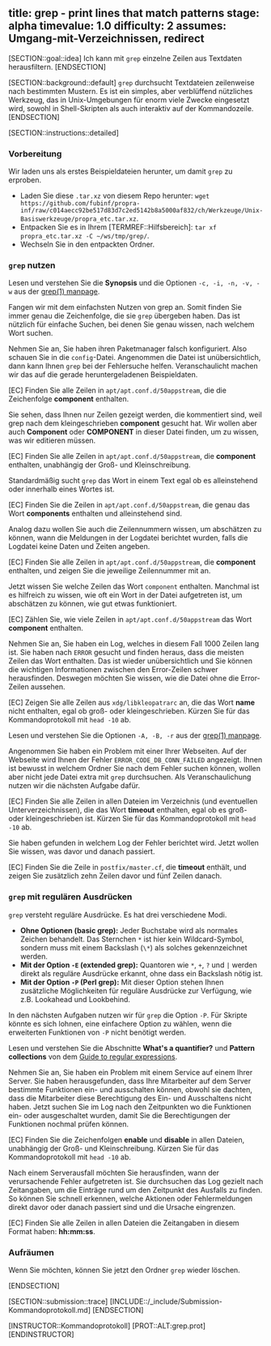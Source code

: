 title: grep - print lines that match patterns
stage: alpha
timevalue: 1.0
difficulty: 2
assumes: Umgang-mit-Verzeichnissen, redirect
---

[SECTION::goal::idea]
Ich kann mit `grep` einzelne Zeilen aus Textdaten herausfiltern.
[ENDSECTION]

[SECTION::background::default]
`grep` durchsucht Textdateien zeilenweise nach bestimmten Mustern. 
Es ist ein simples, aber verblüffend nützliches Werkzeug, das in Unix-Umgebungen für
enorm viele Zwecke eingesetzt wird, sowohl in Shell-Skripten als auch interaktiv auf der Kommandozeile.
[ENDSECTION]

[SECTION::instructions::detailed]

### Vorbereitung

Wir laden uns als erstes Beispieldateien herunter, um damit `grep` zu erproben.

- Laden Sie diese `.tar.xz` von diesem Repo herunter: 
    `wget https://github.com/fubinf/propra-inf/raw/c014aecc92be517d83d7c2ed5142b8a5000af832/ch/Werkzeuge/Unix-Basiswerkzeuge/propra_etc.tar.xz`.
- Entpacken Sie es in Ihrem [TERMREF::Hilfsbereich]: 
    `tar xf propra_etc.tar.xz -C ~/ws/tmp/grep/`.
- Wechseln Sie in den entpackten Ordner.

### `grep` nutzen

Lesen und verstehen Sie die **Synopsis** und die Optionen `-c, -i, -n, -v, -w` aus der 
[grep(1) manpage](https://man7.org/linux/man-pages/man1/grep.1.html).

Fangen wir mit dem einfachsten Nutzen von grep an.
Somit finden Sie immer genau die Zeichenfolge, die sie `grep` übergeben haben.
Das ist nützlich für einfache Suchen, bei denen Sie genau wissen, nach welchem Wort suchen.

Nehmen Sie an, Sie haben ihren Paketmanager falsch konfiguriert. Also schauen Sie in die `config`-Datei.
Angenommen die Datei ist unübersichtlich, dann kann Ihnen `grep` bei der Fehlersuche helfen.
Veranschaulicht machen wir das auf die gerade heruntergeladenen Beispieldaten.

[EC] Finden Sie alle Zeilen in `apt/apt.conf.d/50appstream`, die die Zeichenfolge **component** enthalten.

Sie sehen, dass Ihnen nur Zeilen gezeigt werden, die kommentiert sind, weil grep nach dem kleingeschrieben 
**component** gesucht hat. Wir wollen aber auch **Component** oder **COMPONENT** in dieser Datei finden, 
um zu wissen, was wir editieren müssen.

[EC] Finden Sie alle Zeilen in `apt/apt.conf.d/50appstream`, die **component** enthalten, unabhängig der Groß- und Kleinschreibung.

Standardmäßig sucht `grep` das Wort in einem Text egal ob es alleinstehend oder innerhalb eines Wortes ist.

[EC] Finden Sie die Zeilen in `apt/apt.conf.d/50appstream`, die genau das Wort **components** enthalten 
    und alleinstehend sind.

Analog dazu wollen Sie auch die Zeilennummern wissen, um abschätzen zu können, wann die Meldungen 
in der Logdatei berichtet wurden, falls die Logdatei keine Daten und Zeiten angeben.

[EC] Finden Sie alle Zeilen in `apt/apt.conf.d/50appstream`, die **component** enthalten, und zeigen Sie die jeweilige 
    Zeilennummer mit an.

Jetzt wissen Sie welche Zeilen das Wort `component` enthalten. 
Manchmal ist es hilfreich zu wissen, wie oft ein Wort in der Datei aufgetreten ist, 
um abschätzen zu können, wie gut etwas funktioniert.

[EC] Zählen Sie, wie viele Zeilen in `apt/apt.conf.d/50appstream` das Wort **component** enthalten.

Nehmen Sie an, Sie haben ein Log, welches in diesem Fall 1000 Zeilen lang ist. Sie haben nach 
`ERROR` gesucht und finden heraus, dass die meisten Zeilen das Wort enthalten. 
Das ist wieder unübersichtlich und Sie können die wichtigen Informationen zwischen den Error-Zeilen 
schwer herausfinden. Deswegen möchten Sie wissen, wie die Datei ohne die Error-Zeilen aussehen.

[EC] Zeigen Sie alle Zeilen aus `xdg/libkleopatrarc` an, die das Wort **name** nicht enthalten, egal ob 
    groß- oder kleingeschrieben. Kürzen Sie für das Kommandoprotokoll mit `head -10` ab.

Lesen und verstehen Sie die Optionen `-A, -B, -r` aus der 
[grep(1) manpage](https://man7.org/linux/man-pages/man1/grep.1.html).

Angenommen Sie haben ein Problem mit einer Ihrer Webseiten. Auf der Webseite wird Ihnen der Fehler 
`ERROR_CODE_DB_CONN_FAILED` angezeigt. 
Ihnen ist bewusst in welchem Ordner Sie nach dem Fehler suchen können, wollen aber nicht jede Datei 
extra mit `grep` durchsuchen.
Als Veranschaulichung nutzen wir die nächsten Aufgabe dafür.

[EC] Finden Sie alle Zeilen in allen Dateien im Verzeichnis (und eventuellen Unterverzeichnissen), 
    die das Wort **timeout** enthalten, egal ob es groß- oder kleingeschrieben ist.
    Kürzen Sie für das Kommandoprotokoll mit `head -10` ab.

Sie haben gefunden in welchem Log der Fehler berichtet wird. Jetzt wollen Sie wissen, was davor und 
danach passiert.

[EC] Finden Sie die Zeile in `postfix/master.cf`, die **timeout** enthält, und zeigen Sie 
    zusätzlich zehn Zeilen davor und fünf Zeilen danach.

### `grep` mit regulären Ausdrücken

`grep` versteht reguläre Ausdrücke. Es hat drei verschiedene Modi.

- **Ohne Optionen (basic grep):** Jeder Buchstabe wird als normales Zeichen behandelt. 
    Das Sternchen `*` ist hier kein Wildcard-Symbol, sondern muss mit einem Backslash 
    (`\*`) als solches gekennzeichnet werden.
- **Mit der Option `-E` (extended grep):** Quantoren wie `*`, `+`, `?` und `|` werden direkt als 
    reguläre Ausdrücke erkannt, ohne dass ein Backslash nötig ist.
- **Mit der Option `-P` (Perl grep):** Mit dieser Option stehen Ihnen zusätzliche Möglichkeiten für 
    reguläre Ausdrücke zur Verfügung, wie z.B. Lookahead und Lookbehind.

In den nächsten Aufgaben nutzen wir für `grep` die Option `-P`. 
Für Skripte könnte es sich lohnen, eine einfachere Option zu wählen, wenn die erweiterten Funktionen 
von `-P` nicht benötigt werden.

Lesen und verstehen Sie die Abschnitte **What's a quantifier?** und **Pattern collections** von dem 
[Guide to regular expressions](https://coderpad.io/blog/development/the-complete-guide-to-regular-expressions-regex/).

Nehmen Sie an, Sie haben ein Problem mit einem Service auf einem Ihrer Server.
Sie haben herausgefunden, dass Ihre Mitarbeiter auf dem Server bestimmte Funktionen ein- und ausschalten 
können, obwohl sie dachten, dass die Mitarbeiter diese Berechtigung des Ein- und Ausschaltens nicht haben.
Jetzt suchen Sie im Log nach den Zeitpunkten wo die Funktionen ein- oder ausgeschaltet wurden, damit Sie 
die Berechtigungen der Funktionen nochmal prüfen können.

[EC] Finden Sie die Zeichenfolgen **enable** und **disable** in allen Dateien, unabhängig der Groß- und Kleinschreibung.
    Kürzen Sie für das Kommandoprotokoll mit `head -10` ab.

Nach einem Serverausfall möchten Sie herausfinden, wann der verursachende Fehler aufgetreten ist. 
Sie durchsuchen das Log gezielt nach Zeitangaben, um die Einträge rund um den Zeitpunkt des Ausfalls 
zu finden. 
So können Sie schnell erkennen, welche Aktionen oder Fehlermeldungen direkt davor oder danach passiert 
sind und die Ursache eingrenzen.

[EC] Finden Sie alle Zeilen in allen Dateien die Zeitangaben in diesem Format haben: **hh:mm:ss**.


### Aufräumen

Wenn Sie möchten, können Sie jetzt den Ordner `grep` wieder löschen.

[ENDSECTION]

[SECTION::submission::trace]
[INCLUDE::/_include/Submission-Kommandoprotokoll.md]
[ENDSECTION]

[INSTRUCTOR::Kommandoprotokoll]
[PROT::ALT:grep.prot]
[ENDINSTRUCTOR]
